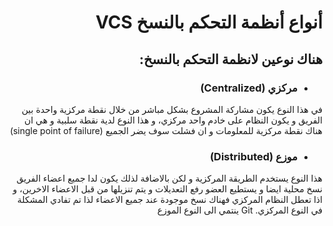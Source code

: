 <div  dir="rtl">

# أنواع أنظمة التحكم بالنسخ VCS 

## هناك نوعين لانظمة التحكم بالنسخ:

- ### مركزي (Centralized)
  
في هذا النوع يكون مشاركة المشروع بشكل مباشر من خلال نقطة مركزية واحدة بين الفريق و يكون النظام على خادم واحد مركزي، و هذا النوع لدية نقطة سلبية و هي ان هناك نقطة مركزية للمعلومات و ان فشلت سوف يضر الجميع (single point of failure)

- ### موزع (Distributed)

هذا النوع يستخدم الطريقة المركزية و لكن بالاضافة لذلك يكون لدا جميع اعضاء الفريق نسخ محلية ايضا و يستطيع العضو رفع التعديلات و يتم تنزيلها من قبل الاعضاء الاخرين، و اذا تعطل النظام المركزي فهناك نسخ موجودة عند جميع الاعضاء لذا تم تفادي المشكلة في النوع المركزي. Git ينتمي الى النوع الموزع

</div>
